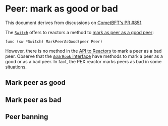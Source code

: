 # Peer: mark as good or bad

This document derives from discussions on [CometBFT's PR #851][pr-851].

The [`Switch`][switch-type] offers to reactors a method to 
[mark as peer as a good peer][good-peer]:

    func (sw *Switch) MarkPeerAsGood(peer Peer)

However, there is no method in the [API to Reactors][p2p-api] to mark a peer as
a bad peer.
Observe that the [`AddrBook` interface][addr-iface] have methods to mark a
peer as a good or as a bad peer.
In fact, the PEX reactor marks peers as bad in some situations.

## Mark peer as good

## Mark peer as bad

## Peer banning

[addr-iface]: https://github.com/cometbft/cometbft/blob/main/p2p/pex/addrbook.go#L37
[switch-type]: https://github.com/cometbft/cometbft/blob/main/p2p/switch.go
[good-peer]: https://github.com/cometbft/cometbft/blob/main/spec/p2p/reactor/p2p-api.md#vetting-peers

[pr-851]: https://github.com/cometbft/cometbft/pull/851
[p2p-api]: https://github.com/cometbft/cometbft/blob/main/spec/p2p/reactor/p2p-api.md
